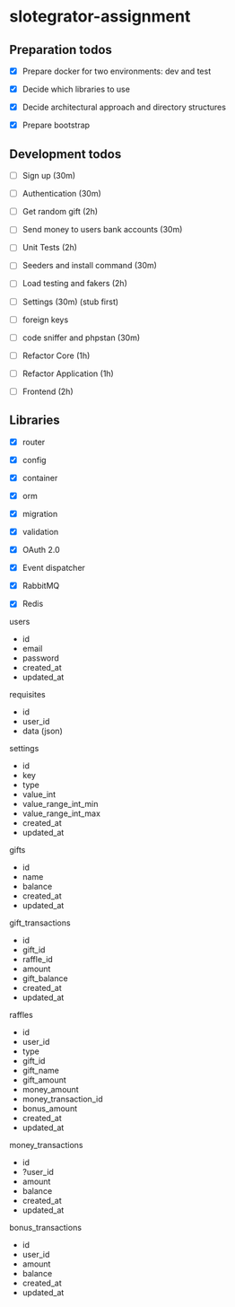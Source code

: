 # slotegrator-assignment

## Preparation todos
- [X] Prepare docker for two environments: dev and test
- [X] Decide which libraries to use
- [X] Decide architectural approach and directory structures
- [X] Prepare bootstrap


## Development todos
- [ ] Sign up (30m)
- [ ] Authentication (30m)
- [ ] Get random gift (2h)
- [ ] Send money to users bank accounts (30m)
- [ ] Unit Tests (2h)
- [ ] Seeders and install command (30m)
- [ ] Load testing and fakers (2h)
- [ ] Settings (30m) (stub first)

- [ ] foreign keys

- [ ] code sniffer and phpstan (30m)
- [ ] Refactor Core (1h)
- [ ] Refactor Application (1h)


- [ ] Frontend (2h)

## Libraries
- [X] router
- [X] config
- [X] container
- [X] orm
- [X] migration
- [X] validation
- [X] OAuth 2.0
- [X] Event dispatcher
- [X] RabbitMQ
- [X] Redis




users
- id
- email
- password
- created_at
- updated_at

requisites
- id
- user_id
- data (json)

settings
- id
- key
- type
- value_int
- value_range_int_min
- value_range_int_max
- created_at
- updated_at

gifts
- id
- name
- balance
- created_at
- updated_at

gift_transactions
- id
- gift_id
- raffle_id
- amount
- gift_balance
- created_at
- updated_at

raffles
- id
- user_id
- type
- gift_id
- gift_name
- gift_amount
- money_amount
- money_transaction_id
- bonus_amount
- created_at
- updated_at

money_transactions
- id
- ?user_id
- amount
- balance
- created_at
- updated_at

bonus_transactions
- id
- user_id
- amount
- balance
- created_at
- updated_at
